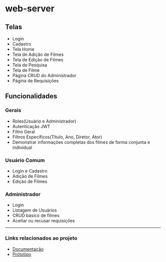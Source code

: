 # web-server
## Telas
- Login
- Cadastro
- Tela Home
- Tela de Adição de Filmes
- Tela de Edição de Filmes
- Tela de Pesquisa
- Tela de Filme
- Página CRUD do Administrador
- Página de Requisições

## Funcionalidades
### Gerais
- Roles(Usuário e Administrador)
- Autenticação JWT
- Filtro Geral
- Filtros Específicos(Título, Ano, Diretor, Ator)
- Demonstrar informações completas dos filmes de forma conjunta e individual

### Usuário Comum
- Login e Cadastro
- Adição de Filmes
- Edição de Filmes

### Administrador
- Login
- Listagem de Usuários
- CRUD básico de filmes
- Aceitar ou recusar requisições

---
### Links relacionados ao projeto
- [Documentação](https://docs.google.com/document/d/11V8pJuzXSRzleTnESigniFd3OvPTKPRH/edit?usp=sharing&ouid=114042141443241443632&rtpof=true&sd=true)
- [Prótotipo](https://www.figma.com/design/xdo3Ae98tBB79KigpAvNLZ/WebFlix?node-id=0-1&t=WuU9e5CMHu0nrbx8-1)